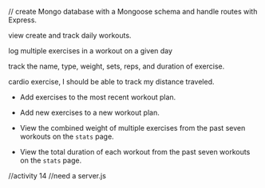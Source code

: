 // create Mongo database with a Mongoose schema and handle routes with Express.

view create and track daily workouts.

log multiple exercises in a workout on a given day

track the name, type, weight, sets, reps, and duration of exercise.

cardio exercise, I should be able to track my distance traveled.

- Add exercises to the most recent workout plan.

- Add new exercises to a new workout plan.

- View the combined weight of multiple exercises from the past seven workouts on the `stats` page.

- View the total duration of each workout from the past seven workouts on the `stats` page.

//activity 14
//need a server.js
